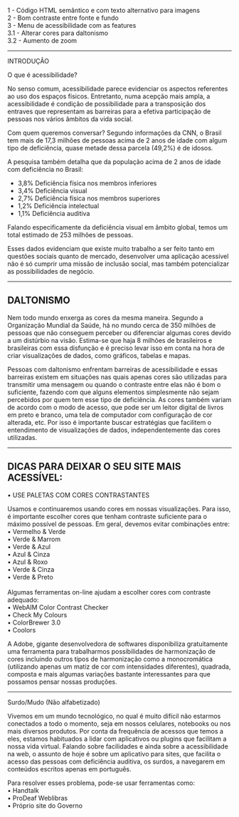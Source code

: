

1 - Código HTML semântico e com texto alternativo para imagens</br>
2 - Bom contraste entre fonte e fundo</br>
3 - Menu de acessibilidade com as features</br>
 3.1 - Alterar cores para daltonismo</br>
 3.2 - Aumento de zoom 
 
 ----------------------------------------------------------------------------------------------
INTRODUÇÃO

O que é acessibilidade?

No senso comum, acessibilidade parece evidenciar os aspectos referentes ao uso dos espaços físicos. Entretanto, numa acepção mais ampla, a acessibilidade é condição de possibilidade para a transposição dos entraves que representam as barreiras para a efetiva participação de pessoas nos vários âmbitos da vida social.


Com quem queremos conversar? 
Segundo informações da CNN, o Brasil tem mais de 17,3 milhões de pessoas acima de 2 anos de idade com algum tipo de deficiência, quase metade dessa parcela (49,2%) é de idosos. 

A pesquisa também detalha que da população acima de 2 anos de idade com deficiência no Brasil:

- 3,8% Deficiência física nos membros inferiores
- 3,4% Deficiência visual
- 2,7% Deficiência física nos membros superiores
- 1,2% Deficiência intelectual
- 1,1% Deficiência auditiva

Falando especificamente da deficiência visual em âmbito global, temos um total estimado de 253 milhões de pessoas.

Esses dados evidenciam que existe muito trabalho a ser feito tanto em questões sociais quanto de mercado, desenvolver uma aplicação acessível não é só cumprir uma missão de inclusão social, mas também potencializar as possibilidades de negócio.
 
---------------------------------------------------------------------------------------------
 
## DALTONISMO


Nem todo mundo enxerga as cores da mesma maneira. 
Segundo a Organização Mundial da Saúde, há no mundo cerca de 350 milhões de pessoas que não conseguem perceber ou diferenciar algumas cores devido a um distúrbio na visão. Estima-se que haja 8 milhões de brasileiros e brasileiras com essa disfunção e é preciso levar isso em conta na hora de criar visualizações de dados, como gráficos, tabelas e mapas.

Pessoas com daltonismo enfrentam barreiras de acessibilidade e essas barreiras existem em situações nas quais apenas cores são utilizadas para transmitir uma mensagem ou quando o contraste entre elas não é bom o suficiente, fazendo com que alguns elementos simplesmente não sejam percebidos por quem tem esse tipo de deficiência.
As cores também variam de acordo com o modo de acesso, que pode ser um leitor digital de livros em preto e branco, uma tela de computador com configuração de cor alterada, etc.
Por isso é importante buscar estratégias que facilitem o entendimento de visualizações de dados, independentemente das cores utilizadas.


---------------------------------------------------------------------------------------------

## DICAS PARA DEIXAR O SEU SITE MAIS ACESSÍVEL:

•	USE PALETAS COM CORES CONTRASTANTES

Usamos e continuaremos usando cores em nossas visualizações. Para isso, é importante escolher cores que tenham contraste suficiente para o máximo possível de pessoas.
Em geral, devemos evitar combinações entre:</br>
•	Vermelho & Verde</br>
•	Verde & Marrom</br>
•	Verde & Azul</br>
•	Azul & Cinza</br>
•	Azul & Roxo</br>
•	Verde & Cinza</br>
•	Verde & Preto</br></br>
Algumas ferramentas on-line ajudam a escolher cores com contraste adequado:</br>
•	WebAIM Color Contrast Checker</br>
•	Check My Colours</br>
•	ColorBrewer 3.0</br>
•	Coolors

A  Adobe, gigante  desenvolvedora  de softwares disponibiliza    gratuitamente    uma ferramenta    para    trabalharmos possibilidades de harmonização de cores  incluindo outros tipos de harmonização como  a  monocromática  (utilizando  apenas um  matiz
de  cor  com  intensidades diferentes),  quadrada,  composta  e  mais  algumas  variações bastante interessantes para que possamos pensar nossas produções.


 ---------------------------------------------------------------------------------------------
 
Surdo/Mudo (Não alfabetizado)

Vivemos em um mundo tecnológico, no qual é muito difícil não estarmos conectados a todo o momento, seja em nossos celulares, notebooks ou nos mais diversos produtos. Por conta da frequência de acessos que temos a eles, estamos habituados a lidar com aplicativos ou plugins que facilitam a nossa vida virtual.
Falando sobre facilidades e ainda sobre a acessibilidade na web, o assunto de hoje é sobre um aplicativo para sites, que facilita o acesso das pessoas com deficiência auditiva, os surdos, a navegarem em conteúdos escritos apenas em português.

Para resolver esses problema, pode-se usar ferramentas como:</br>
•	Handtalk</br>
•	ProDeaf Weblibras</br>
•	Próprio site do Governo






